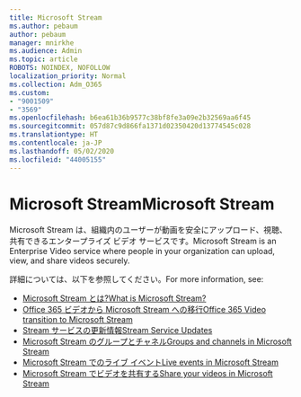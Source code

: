 ```yaml
---
title: Microsoft Stream
ms.author: pebaum
author: pebaum
manager: mnirkhe
ms.audience: Admin
ms.topic: article
ROBOTS: NOINDEX, NOFOLLOW
localization_priority: Normal
ms.collection: Adm_O365
ms.custom:
- "9001509"
- "3569"
ms.openlocfilehash: b6ea61b36b9577c38bf8fe3a09e2b32569aa6f45
ms.sourcegitcommit: 057d87c9d866fa1371d02350420d13774545c028
ms.translationtype: HT
ms.contentlocale: ja-JP
ms.lasthandoff: 05/02/2020
ms.locfileid: "44005155"
---
```

# <a name="microsoft-stream"></a><span data-ttu-id="5b1ae-102">Microsoft Stream</span><span class="sxs-lookup"><span data-stu-id="5b1ae-102">Microsoft Stream</span></span>

<span data-ttu-id="5b1ae-103">Microsoft Stream は、組織内のユーザーが動画を安全にアップロード、視聴、共有できるエンタープライズ ビデオ サービスです。</span><span class="sxs-lookup"><span data-stu-id="5b1ae-103">Microsoft Stream is an Enterprise Video service where people in your organization can upload, view, and share videos securely.</span></span> 

<span data-ttu-id="5b1ae-104">詳細については、以下を参照してください。</span><span class="sxs-lookup"><span data-stu-id="5b1ae-104">For more information, see:</span></span>

- [<span data-ttu-id="5b1ae-105">Microsoft Stream とは?</span><span class="sxs-lookup"><span data-stu-id="5b1ae-105">What is Microsoft Stream?</span></span>](https://docs.microsoft.com/stream/overview)
- [<span data-ttu-id="5b1ae-106">Office 365 ビデオから Microsoft Stream への移行</span><span class="sxs-lookup"><span data-stu-id="5b1ae-106">Office 365 Video transition to Microsoft Stream</span></span>](https://docs.microsoft.com/stream/migrate-from-office-365)
- [<span data-ttu-id="5b1ae-107">Stream サービスの更新情報</span><span class="sxs-lookup"><span data-stu-id="5b1ae-107">Stream Service Updates</span></span>](https://techcommunity.microsoft.com/t5/microsoft-stream-service-updates/bd-p/StreamAnnouncements)
- [<span data-ttu-id="5b1ae-108">Microsoft Stream のグループとチャネル</span><span class="sxs-lookup"><span data-stu-id="5b1ae-108">Groups and channels in Microsoft Stream</span></span>](https://docs.microsoft.com/stream/groups-channels-organization)
- [<span data-ttu-id="5b1ae-109">Microsoft Stream でのライブ イベント</span><span class="sxs-lookup"><span data-stu-id="5b1ae-109">Live events in Microsoft Stream</span></span>](https://docs.microsoft.com/stream/live-event-overview)
- [<span data-ttu-id="5b1ae-110">Microsoft Stream でビデオを共有する</span><span class="sxs-lookup"><span data-stu-id="5b1ae-110">Share your videos in Microsoft Stream</span></span>](https://docs.microsoft.com/stream/portal-share-video)
